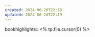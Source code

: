 ```yaml
---
created: 2024-06-20T22:18
updated: 2024-06-20T22:19
---
```

bookhighlights:: <% tp.file.cursor(0) %>